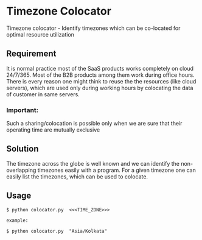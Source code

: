 # Timezone Colocator

Timezone colocator - Identify timezones which can be co-located for optimal resource utilization

## Requirement
It is normal practice most of the SaaS products works completely on cloud 24/7/365. Most of the B2B products among them work during office hours. There is every reason one might think to reuse the the resources (like cloud servers), which are used only during working hours by colocating the data of customer in same servers. 

### Important:
Such a sharing/colocation is possible only when we are sure that their operating time are mutually exclusive

## Solution
The timezone across the globe is well known and we can identify the non-overlapping timezones easily with a program. For a given timezone one can easily list the timezones, which can be used to colocate.

## Usage
```
$ python colocator.py  <<<TIME_ZONE>>>

example:

$ python colocator.py  "Asia/Kolkata"
```
